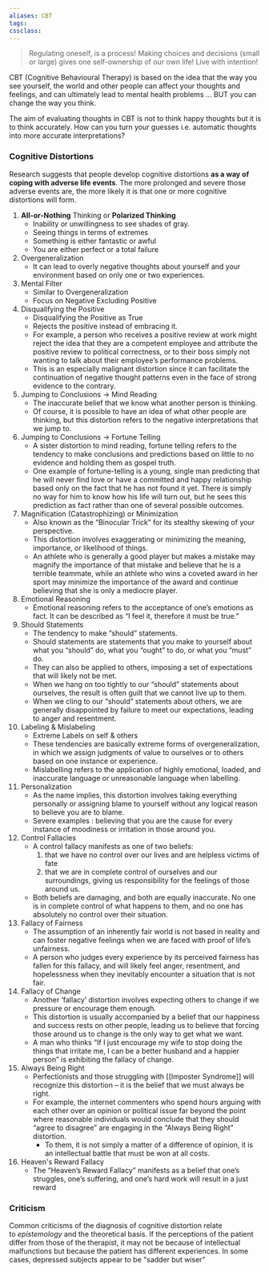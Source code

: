 ```yaml
---
aliases: CBT
tags:
cssclass: 
---
```


> Regulating oneself, is a process! Making choices and decisions (small or large) gives one self-ownership of our own life! Live with intention!

CBT (Cognitive Behavioural Therapy) is based on the idea that the way you see yourself, the world and other people can affect your thoughts and feelings, and can ultimately lead to mental health problems ... BUT you can change the way you think.

The aim of evaluating thoughts in CBT is not to think happy thoughts but it is to think accurately. 
How can you turn your guesses i.e. automatic thoughts into more accurate interpretations?


### Cognitive Distortions

Research suggests that people develop cognitive distortions **as a way of coping with adverse life events**. The more prolonged and severe those adverse events are, the more likely it is that one or more cognitive distortions will form.

1. **All-or-Nothing** Thinking or **Polarized Thinking**
	- Inability or unwillingness to see shades of gray.
	- Seeing things in terms of extremes
	- Something is either fantastic or awful
	- You are either perfect or a total failure
2. Overgeneralization
	- It can lead to overly negative thoughts about yourself and your environment based on only one or two experiences.
3. Mental Filter
	- Similar to Overgeneralization
	- Focus on Negative Excluding Positive
4. Disqualifying the Positive
	- Disqualifying the Positive as True
	- Rejects the positive instead of embracing it.
	- For example, a person who receives a positive review at work might reject the idea that they are a competent employee and attribute the positive review to political correctness, or to their boss simply not wanting to talk about their employee’s performance problems.
	- This is an especially malignant distortion since it can facilitate the continuation of negative thought patterns even in the face of strong evidence to the contrary.
5. Jumping to Conclusions → Mind Reading
	- The inaccurate belief that we know what another person is thinking.
	- Of course, it is possible to have an idea of what other people are thinking, but this distortion refers to the negative interpretations that we jump to.
6. Jumping to Conclusions → Fortune Telling
	- A sister distortion to mind reading, fortune telling refers to the tendency to make conclusions and predictions based on little to no evidence and holding them as gospel truth.
	- One example of fortune-telling is a young, single man predicting that he will never find love or have a committed and happy relationship based only on the fact that he has not found it yet. There is simply no way for him to know how his life will turn out, but he sees this prediction as fact rather than one of several possible outcomes.
7. Magnification (Catastrophizing) or Minimization
	- Also known as the “Binocular Trick” for its stealthy skewing of your perspective.
	- This distortion involves exaggerating or minimizing the meaning, importance, or likelihood of things.
	- An athlete who is generally a good player but makes a mistake may magnify the importance of that mistake and believe that he is a terrible teammate, while an athlete who wins a coveted award in her sport may minimize the importance of the award and continue believing that she is only a mediocre player.
8. Emotional Reasoning
	- Emotional reasoning refers to the acceptance of one’s emotions as fact. It can be described as “I feel it, therefore it must be true.”
9. Should Statements
	- The tendency to make “should” statements.
	- Should statements are statements that you make to yourself about what you “should” do, what you “ought” to do, or what you “must” do.
	- They can also be applied to others, imposing a set of expectations that will likely not be met.
	- When we hang on too tightly to our “should” statements about ourselves, the result is often guilt that we cannot live up to them.
	- When we cling to our “should” statements about others, we are generally disappointed by failure to meet our expectations, leading to anger and resentment.
10. Labeling & Mislabeling
	- Extreme Labels on self & others
	- These tendencies are basically extreme forms of overgeneralization, in which we assign judgments of value to ourselves or to others based on one instance or experience.
	- Mislabelling refers to the application of highly emotional, loaded, and inaccurate language or unreasonable language when labelling.
11. Personalization
	- As the name implies, this distortion involves taking everything personally or assigning blame to yourself without any logical reason to believe you are to blame.
	- Severe examples : believing that you are the cause for every instance of moodiness or irritation in those around you.
12. Control Fallacies
	- A control fallacy manifests as one of two beliefs: 
		1. that we have no control over our lives and are helpless victims of fate 
		2. that we are in complete control of ourselves and our surroundings, giving us responsibility for the feelings of those around us. 
	- Both beliefs are damaging, and both are equally inaccurate. No one is in complete control of what happens to them, and no one has absolutely no control over their situation.
13. Fallacy of Fairness
	- The assumption of an inherently fair world is not based in reality and can foster negative feelings when we are faced with proof of life’s unfairness. 
	- A person who judges every experience by its perceived fairness has fallen for this fallacy, and will likely feel anger, resentment, and hopelessness when they inevitably encounter a situation that is not fair.
14. Fallacy of Change
	- Another ‘fallacy’ distortion involves expecting others to change if we pressure or encourage them enough. 
	- This distortion is usually accompanied by a belief that our happiness and success rests on other people, leading us to believe that forcing those around us to change is the only way to get what we want. 
	- A man who thinks “If I just encourage my wife to stop doing the things that irritate me, I can be a better husband and a happier person” is exhibiting the fallacy of change.
15. Always Being Right
	- Perfectionists and those struggling with [[Imposter Syndrome]] will recognize this distortion – it is the belief that we must always be right.
	- For example, the internet commenters who spend hours arguing with each other over an opinion or political issue far beyond the point where reasonable individuals would conclude that they should “agree to disagree” are engaging in the “Always Being Right” distortion. 
		- To them, it is not simply a matter of a difference of opinion, it is an intellectual battle that must be won at all costs.
16. Heaven's Reward Fallacy
	- The “Heaven’s Reward Fallacy” manifests as a belief that one’s struggles, one’s suffering, and one’s hard work will result in a just reward


### Criticism
Common criticisms of the diagnosis of cognitive distortion relate to *epistemology* and the theoretical basis. If the perceptions of the patient differ from those of the therapist, it may not be because of intellectual malfunctions but because the patient has different experiences. In some cases, depressed subjects appear to be "sadder but wiser"


